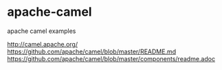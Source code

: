 # apache-camel
apache camel examples

http://camel.apache.org/
https://github.com/apache/camel/blob/master/README.md
https://github.com/apache/camel/blob/master/components/readme.adoc
